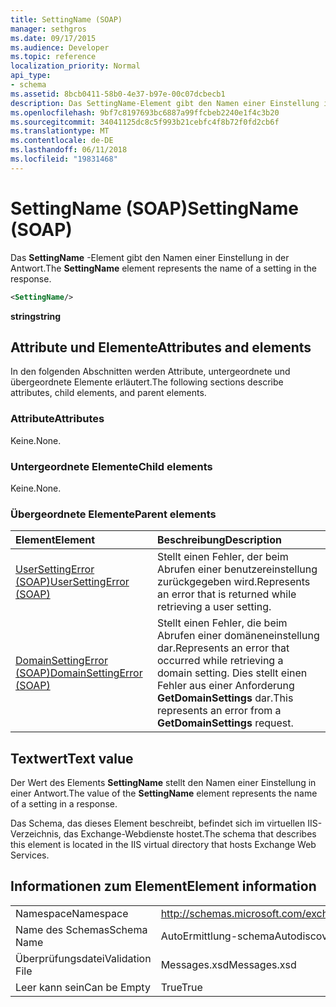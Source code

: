 ```yaml
---
title: SettingName (SOAP)
manager: sethgros
ms.date: 09/17/2015
ms.audience: Developer
ms.topic: reference
localization_priority: Normal
api_type:
- schema
ms.assetid: 8bcb0411-58b0-4e37-b97e-00c07dcbecb1
description: Das SettingName-Element gibt den Namen einer Einstellung in der Antwort.
ms.openlocfilehash: 9bf7c8197693bc6887a99ffcbeb2240e1f4c3b20
ms.sourcegitcommit: 34041125dc8c5f993b21cebfc4f8b72f0fd2cb6f
ms.translationtype: MT
ms.contentlocale: de-DE
ms.lasthandoff: 06/11/2018
ms.locfileid: "19831468"
---
```

# <a name="settingname-soap"></a><span data-ttu-id="3f1ff-103">SettingName (SOAP)</span><span class="sxs-lookup"><span data-stu-id="3f1ff-103">SettingName (SOAP)</span></span>

<span data-ttu-id="3f1ff-104">Das **SettingName** -Element gibt den Namen einer Einstellung in der Antwort.</span><span class="sxs-lookup"><span data-stu-id="3f1ff-104">The **SettingName** element represents the name of a setting in the response.</span></span> 
  
```XML
<SettingName/>
```

 <span data-ttu-id="3f1ff-105">**string**</span><span class="sxs-lookup"><span data-stu-id="3f1ff-105">**string**</span></span>
## <a name="attributes-and-elements"></a><span data-ttu-id="3f1ff-106">Attribute und Elemente</span><span class="sxs-lookup"><span data-stu-id="3f1ff-106">Attributes and elements</span></span>

<span data-ttu-id="3f1ff-107">In den folgenden Abschnitten werden Attribute, untergeordnete und übergeordnete Elemente erläutert.</span><span class="sxs-lookup"><span data-stu-id="3f1ff-107">The following sections describe attributes, child elements, and parent elements.</span></span>
  
### <a name="attributes"></a><span data-ttu-id="3f1ff-108">Attribute</span><span class="sxs-lookup"><span data-stu-id="3f1ff-108">Attributes</span></span>

<span data-ttu-id="3f1ff-109">Keine.</span><span class="sxs-lookup"><span data-stu-id="3f1ff-109">None.</span></span>
  
### <a name="child-elements"></a><span data-ttu-id="3f1ff-110">Untergeordnete Elemente</span><span class="sxs-lookup"><span data-stu-id="3f1ff-110">Child elements</span></span>

<span data-ttu-id="3f1ff-111">Keine.</span><span class="sxs-lookup"><span data-stu-id="3f1ff-111">None.</span></span>
  
### <a name="parent-elements"></a><span data-ttu-id="3f1ff-112">Übergeordnete Elemente</span><span class="sxs-lookup"><span data-stu-id="3f1ff-112">Parent elements</span></span>

|<span data-ttu-id="3f1ff-113">**Element**</span><span class="sxs-lookup"><span data-stu-id="3f1ff-113">**Element**</span></span>|<span data-ttu-id="3f1ff-114">**Beschreibung**</span><span class="sxs-lookup"><span data-stu-id="3f1ff-114">**Description**</span></span>|
|:-----|:-----|
|[<span data-ttu-id="3f1ff-115">UserSettingError (SOAP)</span><span class="sxs-lookup"><span data-stu-id="3f1ff-115">UserSettingError (SOAP)</span></span>](usersettingerror-soap.md) <br/> |<span data-ttu-id="3f1ff-116">Stellt einen Fehler, der beim Abrufen einer benutzereinstellung zurückgegeben wird.</span><span class="sxs-lookup"><span data-stu-id="3f1ff-116">Represents an error that is returned while retrieving a user setting.</span></span>  <br/> |
|[<span data-ttu-id="3f1ff-117">DomainSettingError (SOAP)</span><span class="sxs-lookup"><span data-stu-id="3f1ff-117">DomainSettingError (SOAP)</span></span>](domainsettingerror-soap.md) <br/> |<span data-ttu-id="3f1ff-118">Stellt einen Fehler, die beim Abrufen einer domäneneinstellung dar.</span><span class="sxs-lookup"><span data-stu-id="3f1ff-118">Represents an error that occurred while retrieving a domain setting.</span></span> <span data-ttu-id="3f1ff-119">Dies stellt einen Fehler aus einer Anforderung **GetDomainSettings** dar.</span><span class="sxs-lookup"><span data-stu-id="3f1ff-119">This represents an error from a **GetDomainSettings** request.</span></span>  <br/> |
   
## <a name="text-value"></a><span data-ttu-id="3f1ff-120">Textwert</span><span class="sxs-lookup"><span data-stu-id="3f1ff-120">Text value</span></span>

<span data-ttu-id="3f1ff-121">Der Wert des Elements **SettingName** stellt den Namen einer Einstellung in einer Antwort.</span><span class="sxs-lookup"><span data-stu-id="3f1ff-121">The value of the **SettingName** element represents the name of a setting in a response.</span></span> 
  
<span data-ttu-id="3f1ff-122">Das Schema, das dieses Element beschreibt, befindet sich im virtuellen IIS-Verzeichnis, das Exchange-Webdienste hostet.</span><span class="sxs-lookup"><span data-stu-id="3f1ff-122">The schema that describes this element is located in the IIS virtual directory that hosts Exchange Web Services.</span></span>
  
## <a name="element-information"></a><span data-ttu-id="3f1ff-123">Informationen zum Element</span><span class="sxs-lookup"><span data-stu-id="3f1ff-123">Element information</span></span>

|||
|:-----|:-----|
|<span data-ttu-id="3f1ff-124">Namespace</span><span class="sxs-lookup"><span data-stu-id="3f1ff-124">Namespace</span></span>  <br/> |http://schemas.microsoft.com/exchange/2010/Autodiscover  <br/> |
|<span data-ttu-id="3f1ff-125">Name des Schemas</span><span class="sxs-lookup"><span data-stu-id="3f1ff-125">Schema Name</span></span>  <br/> |<span data-ttu-id="3f1ff-126">AutoErmittlung-schema</span><span class="sxs-lookup"><span data-stu-id="3f1ff-126">Autodiscover schema</span></span>  <br/> |
|<span data-ttu-id="3f1ff-127">Überprüfungsdatei</span><span class="sxs-lookup"><span data-stu-id="3f1ff-127">Validation File</span></span>  <br/> |<span data-ttu-id="3f1ff-128">Messages.xsd</span><span class="sxs-lookup"><span data-stu-id="3f1ff-128">Messages.xsd</span></span>  <br/> |
|<span data-ttu-id="3f1ff-129">Leer kann sein</span><span class="sxs-lookup"><span data-stu-id="3f1ff-129">Can be Empty</span></span>  <br/> |<span data-ttu-id="3f1ff-130">True</span><span class="sxs-lookup"><span data-stu-id="3f1ff-130">True</span></span>  <br/> |
   

